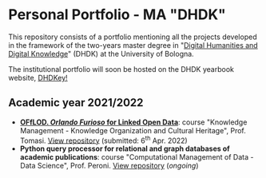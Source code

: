 # Personal Portfolio - MA "DHDK"

This repository consists of a portfolio mentioning all the projects developed in the framework of the two-years master degree in "[Digital Humanities and Digital Knowledge](https://corsi.unibo.it/2cycle/DigitalHumanitiesKnowledge)" (DHDK) at the University of Bologna.

<!--![1-scaled](https://user-images.githubusercontent.com/48963689/164887621-563fc655-9955-4e47-9f57-f6bfb47e0c24.jpeg)-->

The institutional portfolio will soon be hosted on the DHDK yearbook website, [DHDKey!](https://projects.dharc.unibo.it/dhdkey/index)

## Academic year 2021/2022 

- **[OFfLOD. _Orlando Furioso_ for Linked Open Data](https://off-lod.github.io/orlando-furioso/)**: course "Knowledge Management - Knowledge Organization and Cultural Heritage", Prof. Tomasi. [View repository](https://github.com/off-lod/orlando-furioso.git) (submitted: 6<sup>th</sup> Apr. 2022)
- **Python query processor for relational and graph databases of academic publications**: course "Computational Management of Data - Data Science", Prof. Peroni. [View repository](https://github.com/olgagolgan/v-AMOS.git) (_ongoing_)
